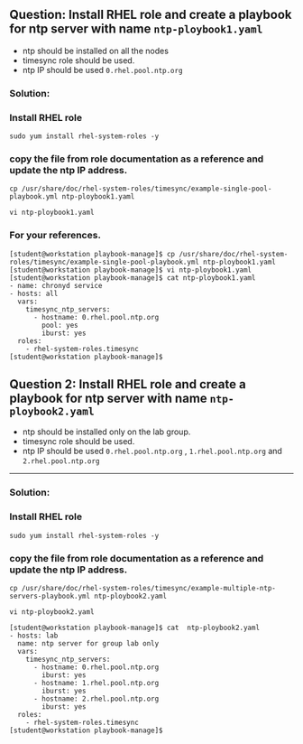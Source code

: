 ## Question: Install RHEL role and create a playbook for ntp server with name `ntp-ploybook1.yaml`
- ntp should be installed on all the nodes
- timesync role should be used.
- ntp IP should be used `0.rhel.pool.ntp.org`



### Solution: 

### Install RHEL role
```
sudo yum install rhel-system-roles -y
```

### copy the file from role documentation as a reference and update the ntp IP address. 

```
cp /usr/share/doc/rhel-system-roles/timesync/example-single-pool-playbook.yml ntp-ploybook1.yaml

```

```
vi ntp-ploybook1.yaml
```

### For your references. 
```
[student@workstation playbook-manage]$ cp /usr/share/doc/rhel-system-roles/timesync/example-single-pool-playbook.yml ntp-ploybook1.yaml
[student@workstation playbook-manage]$ vi ntp-ploybook1.yaml
[student@workstation playbook-manage]$ cat ntp-ploybook1.yaml 
- name: chronyd service
- hosts: all
  vars:
    timesync_ntp_servers:
      - hostname: 0.rhel.pool.ntp.org
        pool: yes
        iburst: yes
  roles:
    - rhel-system-roles.timesync
[student@workstation playbook-manage]$
```





## Question 2: Install RHEL role and create a playbook for ntp server with name `ntp-ploybook2.yaml`
- ntp should be installed only on the lab group.
- timesync role should be used.
- ntp IP should be used `0.rhel.pool.ntp.org` , `1.rhel.pool.ntp.org` and `2.rhel.pool.ntp.org`
--- 

### Solution:

### Install RHEL role
```
sudo yum install rhel-system-roles -y
```

### copy the file from role documentation as a reference and update the ntp IP address. 

```
cp /usr/share/doc/rhel-system-roles/timesync/example-multiple-ntp-servers-playbook.yml ntp-ploybook2.yaml

```

```
vi ntp-ploybook2.yaml
```

```
[student@workstation playbook-manage]$ cat  ntp-ploybook2.yaml
- hosts: lab
  name: ntp server for group lab only
  vars:
    timesync_ntp_servers:
      - hostname: 0.rhel.pool.ntp.org
        iburst: yes
      - hostname: 1.rhel.pool.ntp.org
        iburst: yes
      - hostname: 2.rhel.pool.ntp.org
        iburst: yes
  roles:
    - rhel-system-roles.timesync
[student@workstation playbook-manage]$
```

